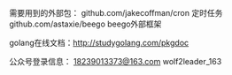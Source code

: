 需要用到的外部包：
github.com/jakecoffman/cron			定时任务
github.com/astaxie/beego			beego外部框架

golang在线文档：http://studygolang.com/pkgdoc


公众号登录信息：
18239013373@163.com    wolf2leader_163